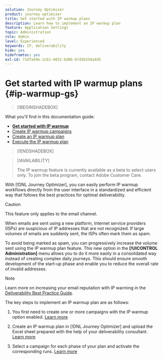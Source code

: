 ```yaml
---
solution: Journey Optimizer
product: journey optimizer
title: Get started with IP warmup plans
description: Learn how to implement an IP warmup plan
feature: Application Settings
topic: Administration
role: Admin
level: Experienced
keywords: IP, deliverability
hide: yes
hidefromtoc: yes
exl-id: 71dfa49e-2cb1-4032-bd86-67d3b258a4d5
---
```

# Get started with IP warmup plans {#ip-warmup-gs}

<!--
>[!CONTEXTUALHELP]
>id="ajo_admin_ip_warmup_plan"
>title="Define your IP warmup plan"
>abstract="You can perform IP warmup workflows directly from the Journey Optimizer interface in a standardized and efficient way that follows the best practices for optimal deliverability."
-->

>[!BEGINSHADEBOX]

What you'll find in this documentation guide:

* **[Get started with IP warmup](ip-warmup-gs.md)**
* [Create IP warmup campaigns](ip-warmup-campaign.md)
* [Create an IP warmup plan](ip-warmup-plan.md)
* [Execute the IP warmup plan](ip-warmup-execution.md)

>[!ENDSHADEBOX]

>[!AVAILABILITY]
>
>The IP warmup feature is currently available as a beta to select users only. To join the beta program, contact Adobe Customer Care.

With [!DNL Journey Optimizer], you can easily perform IP warmup workflows directly from the user interface in a standardized and efficient way that follows the best practices for optimal deliverability.

>[!CAUTION]
>
>This feature only applies to the email channel.

When emails are sent using a new platform, Internet service providers (ISPs) are suspicious of IP addresses that are not recognized. If large volumes of emails are suddenly sent, the ISPs often mark them as spam.

To avoid being marked as spam, you can progressively increase the volume sent using the IP warmup plan feature. This new option in the **[!UICONTROL Administration]** menu allows you to do it more easily in a consolidated way instead of creating complex daily journeys. This should ensure smooth development of the start-up phase and enable you to reduce the overall rate of invalid addresses.

>[!NOTE]
>
>Learn more on increasing your email reputation with IP warming in the [Deliverability Best Practice Guide](https://experienceleague.adobe.com/docs/deliverability-learn/deliverability-best-practice-guide/additional-resources/generic-resources/increase-reputation-with-ip-warming.html).

<!--
Benefits

* Standardization on Campaign which will be easy for practitioners too > why?

* No more pain of creating queries, audiences and testing those as system will create the audiences. 

* Ease of excluding domains and changing the plan with help of simple toggles to exclude OR by editing numbers inline or create new phases or reupload plan if drastic change. No more pain of editing audience definitions, journey conditions

* There is an expectation that with this, it will ease around 30% of effort and will be much better experience for consultant/partner/practitioner - right from planning to execution to reporting
-->

The key steps to implement an IP warmup plan are as follows:

1. You first need to create one or more campaigns with the IP warmup option enabled. [Learn more](ip-warmup-campaign.md)

1. Create an IP warmup plan in [!DNL Journey Optimizer] and upload the Excel sheet prepared with the help of your deliverability consultant. [Learn more](ip-warmup-plan.md)

1. Select a campaign for each phase of your plan and activate the corresponding runs. [Learn more](ip-warmup-execution.md)
